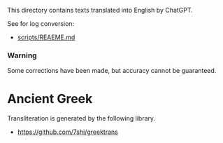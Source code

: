 This directory contains texts translated into English by ChatGPT.

See for log conversion:

* [scripts/REAEME.md](https://github.com/7shi/dante-la-el/blob/main/scripts/README.md)

### Warning

Some corrections have been made, but accuracy cannot be guaranteed.

# Ancient Greek

Transliteration is generated by the following library.

* https://github.com/7shi/greektrans

